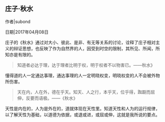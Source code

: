 ## 庄子·秋水

作者|subond

日期|2017年04月08日

庄子的《秋水》通过对大小、彼此、是非、有无等关系的讨论，诠释了庄子相对主义的辩证思想，也反映了作为自然界的人，因受到时空的限制，其所见、所闻，所知亦是有限的。

> 知道者必达于理，达于理者比明于权，明于权者不以物害已。——秋水》

懂得道的人一定通达事理，通达事理的人一定明晓权变，明晓权变的人不会被外物所伤害。

> 天在内，人在外，德在乎天。知天、人之行，本乎天，位乎得，踟蹰而屈伸，反要而语极。——《秋水》

天性是内在的，人为是外在的，道就体现在天性里。知道天性和人为的运行规律，以了解天性为基础，以道德为依据，或退或进，或屈或伸，这就是我所说的要点。
